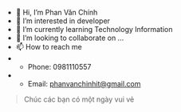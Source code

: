 - 👋 Hi, I’m Phan Văn Chính
- 👀 I’m interested in developer
- 🌱 I’m currently learning Technology Information
- 💞️ I’m looking to collaborate on ...
- 📫 How to reach me 
- + Phone: 0981110557
- + Email: phanvanchinhit@gmail.com
> Chúc các bạn có một ngày vui vẻ
<!---
phanvanchinhit/phanvanchinhit is a ✨ special ✨ repository because its `README.md` (this file) appears on your GitHub profile.
You can click the Preview link to take a look at your changes.
--->
